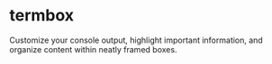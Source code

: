 # termbox
Customize your console output, highlight important information, and organize content within neatly framed boxes.
